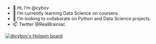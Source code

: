 - 👋 Hi, I’m @cybov
- 🌱 I’m currently learning Data Science on coursera
- 💞️ I’m looking to collaborate on Python and Data Science projects.
- 📫 Twitter @RealBrainiac

<!---
cybov/cybov is a ✨ special ✨ repository because its `README.md` (this file) appears on your GitHub profile.
You can click the Preview link to take a look at your changes.
--->

[![@cybov's Holopin board](https://holopin.io/api/user/board?user=cybov)](https://holopin.io/@cybov)
